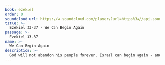 ```yaml
---
book: ezekiel
order: 0
soundcloud_url: https://w.soundcloud.com/player/?url=https%3A//api.soundcloud.com/tracks/
title: >-
  Ezekiel 33-37 - We Can Begin Again
passage: >-
  Ezekiel 33-37
name: >-
  We Can Begin Again
description: >-
  God will not abandon his people forever. Israel can begin again - and so can we. A covenant of peace is available. A new heart is possible.
---
```


